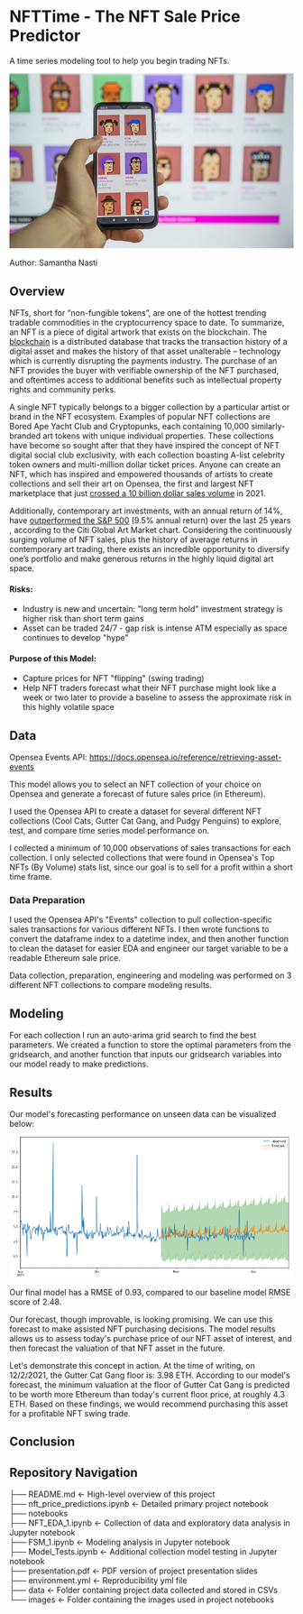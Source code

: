 # NFTTime - The NFT Sale Price Predictor

A time series modeling tool to help you begin trading NFTs.

![Cryptopunk NFTs](images/nftshutter.jpg)

Author: Samantha Nasti

## Overview

NFTs, short for “non-fungible tokens”, are one of the hottest trending tradable commodities in the cryptocurrency space to date. To summarize, an NFT is a piece of digital artwork that exists on the blockchain. The [blockchain](https://www.investopedia.com/terms/b/blockchain.asp) is a distributed database that tracks the transaction history of a digital asset and makes the history of that asset unalterable – technology which is currently disrupting the payments industry. The purchase of an NFT provides the buyer with verifiable ownership of the NFT purchased, and oftentimes access to additional benefits such as intellectual property rights and community perks. 

A single NFT typically belongs to a bigger collection by a particular artist or brand in the NFT ecosystem. Examples of popular NFT collections are Bored Ape Yacht Club and Cryptopunks, each containing 10,000 similarly-branded art tokens with unique individual properties. These collections have become so sought after that they have inspired the concept of NFT digital social club exclusivity, with each collection boasting A-list celebrity token owners and multi-million dollar ticket prices. 
Anyone can create an NFT, which has inspired and empowered thousands of artists to create collections 
and sell their art on Opensea, the first and largest NFT marketplace that just [crossed a 10 billion dollar sales volume](https://beincrypto.com/opensea-crosses-10-billion-in-all-time-sales-volumes/) in 2021. 

Additionally, contemporary art investments, with an annual return of 14%, have [outperformed the S&P 500](https://www.cnbc.com/2021/05/27/there-are-unique-opportunities-in-art-says-one-asset-manager.html) (9.5% annual return) over the last 25 years , according to the Citi Global Art Market chart. 
Considering the continuously surging volume of NFT sales, plus the history of average returns in contemporary art trading, there exists an incredible opportunity to diversify one’s portfolio and make generous returns in the highly liquid digital art space. 
    
#### Risks:
   - Industry is new and uncertain: "long term hold" investment strategy is higher risk than short term gains
   - Asset can be traded 24/7 - gap risk is intense ATM especially as space continues to develop "hype"
    
#### Purpose of this Model:
   - Capture prices for NFT "flipping" (swing trading)
   - Help NFT traders forecast what their NFT purchase might look like a week or two later to provide a baseline to assess the approximate risk in this highly volatile space

## Data

Opensea Events API: https://docs.opensea.io/reference/retrieving-asset-events

This model allows you to select an NFT collection of your choice on Opensea and generate a forecast of future sales price (in Ethereum).

I used the Opensea API to create a dataset for several different NFT collections (Cool Cats, Gutter Cat Gang, and Pudgy Penguins) to explore, test, and compare time series model performance on.

I collected a minimum of 10,000 observations of sales transactions for each collection. I only selected collections that were found in Opensea's Top NFTs (By Volume) stats list, since our goal is to sell for a profit within a short time frame.

### Data Preparation

I used the Opensea API's "Events" collection to pull collection-specific sales transactions for various different NFTs. I then wrote functions to convert the dataframe index to a datetime index, and then another function to clean the dataset for easier EDA and engineer our target variable to be a readable Ethereum sale price. 

Data collection, preparation, engineering and modeling was performed on 3 different NFT collections to compare modeling results.

## Modeling

For each collection I run an auto-arima grid search to find the best parameters. We created a function to store the optimal parameters from the gridsearch, and another function that inputs our gridsearch variables into our model ready to make predictions.


## Results

Our model's forecasting performance on unseen data can be visualized below:

![GCG Model Forecast](images/modelforecastunseen.PNG)

Our final model has a RMSE of 0.93, compared to our baseline model RMSE score of 2.48.

Our forecast, though improvable, is looking promising. We can use this forecast to make assisted NFT purchasing decisions. The model results allows us to assess today's purchase price of our NFT asset of interest, and then forecast the valuation of that NFT asset in the future.

Let's demonstrate this concept in action. At the time of writing, on 12/2/2021, the Gutter Cat Gang floor is: 3.98 ETH. According to our model's forecast, the minimum valuation at the floor of Gutter Cat Gang is predicted to be worth more Ethereum than today's current floor price, at roughly 4.3 ETH. Based on these findings, we would recommend purchasing this asset for a profitable NFT swing trade.


## Conclusion




## Repository Navigation

├── README.md                                     <- High-level overview of this project <br>
├── nft_price_predictions.ipynb                   <- Detailed primary project notebook<br>
├── notebooks<br>
   ├── NFT_EDA_1.ipynb                           <- Collection of data and exploratory data analysis in Jupyter notebook<br>
   ├── FSM_1.ipynb                               <- Modeling analysis in Jupyter notebook<br>
   ├── Model_Tests.ipynb                         <- Additional collection model testing in Jupyter notebook<br>
├── presentation.pdf                              <- PDF version of project presentation slides<br>
├── environment.yml                               <- Reproducibility yml file<br>
├── data                                          <- Folder containing project data collected and stored in CSVs<br>
└── images                                        <- Folder containing the images used in project notebooks